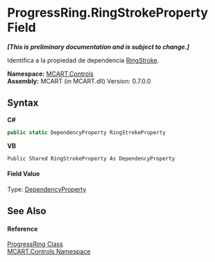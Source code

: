 # ProgressRing.RingStrokeProperty Field
 _**\[This is preliminary documentation and is subject to change.\]**_

Identifica a la propiedad de dependencia <a href="f85fd949-84a4-7d23-7834-2cf8b3ac714f">RingStroke</a>.

**Namespace:**&nbsp;<a href="1c9d7a8e-81d4-838a-f87d-7379b253b6ce">MCART.Controls</a><br />**Assembly:**&nbsp;MCART (in MCART.dll) Version: 0.7.0.0

## Syntax

**C#**<br />
``` C#
public static DependencyProperty RingStrokeProperty
```

**VB**<br />
``` VB
Public Shared RingStrokeProperty As DependencyProperty
```


#### Field Value
Type: <a href="http://msdn2.microsoft.com/es-es/library/ms589318" target="_blank">DependencyProperty</a>

## See Also


#### Reference
<a href="479c7f61-4494-3db6-3c8c-d3948d9ce248">ProgressRing Class</a><br /><a href="1c9d7a8e-81d4-838a-f87d-7379b253b6ce">MCART.Controls Namespace</a><br />